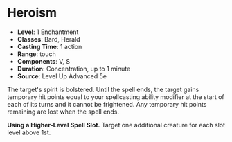 # Heroism

- **Level**: 1 Enchantment
- **Classes**: Bard, Herald
- **Casting Time**: 1 action
- **Range**: touch
- **Components**: V, S
- **Duration**: Concentration, up to 1 minute
- **Source**: Level Up Advanced 5e

The target's spirit is bolstered. Until the spell ends, the target gains temporary hit points equal to your spellcasting ability modifier at the start of each of its turns and it cannot be frightened. Any temporary hit points remaining are lost when the spell ends.

**Using a Higher-Level Spell Slot.** Target one additional creature for each slot level above 1st.
